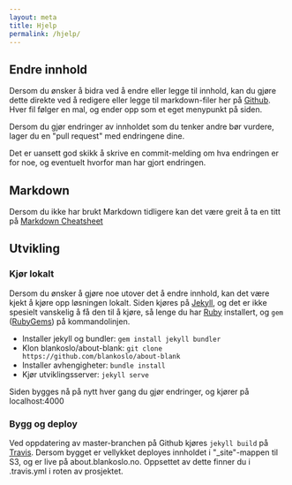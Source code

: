 ```yaml
---
layout: meta
title: Hjelp
permalink: /hjelp/
---
```


## Endre innhold

Dersom du ønsker å bidra ved å endre eller legge til innhold, kan du gjøre dette direkte ved å redigere eller legge til markdown-filer her på [Github](https://github.com/blankoslo/about-blank/tree/master/content). Hver fil følger en mal, og ender opp som et eget menypunkt på siden.

Dersom du gjør endringer av innholdet som du tenker andre bør vurdere, lager du en "pull request" med endringene dine.

Det er uansett god skikk å skrive en commit-melding om hva endringen er for noe, og eventuelt hvorfor man har gjort endringen.

## Markdown

Dersom du ikke har brukt Markdown tidligere kan det være greit å ta en titt på [Markdown Cheatsheet](https://github.com/adam-p/markdown-here/wiki/Markdown-Cheatsheet)

## Utvikling

### Kjør lokalt

Dersom du ønsker å gjøre noe utover det å endre innhold, kan det være kjekt å kjøre opp løsningen lokalt. Siden kjøres på [Jekyll](http://jekyllrb.com/), og det er ikke spesielt vanskelig å få den til å kjøre, så lenge du har [Ruby](https://www.ruby-lang.org/) installert, og ```gem``` ([RubyGems](https://rubygems.org/)) på kommandolinjen.

- Installer jekyll og bundler: ```gem install jekyll bundler```
- Klon blankoslo/about-blank: ```git clone https://github.com/blankoslo/about-blank```
- Installer avhengigheter: ```bundle install```
- Kjør utviklingsserver: ```jekyll serve```

Siden bygges nå på nytt hver gang du gjør endringer, og kjører på localhost:4000

### Bygg og deploy

Ved oppdatering av master-branchen på Github kjøres ```jekyll build``` på [Travis](https://travis-ci.org/blankoslo/about-blank). Dersom bygget er vellykket deployes innholdet i "_site"-mappen til S3, og er live på about.blankoslo.no. Oppsettet av dette finner du i .travis.yml i roten av prosjektet.
